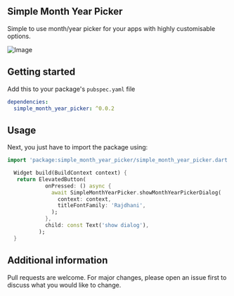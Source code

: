

## Simple Month Year Picker

Simple to use month/year picker for your apps with highly customisable options.

![Image](https://github.com/sivaprasadnk/SimpleMonthYearPicker/blob/main/screenshots/screenshot1.png)


## Getting started

Add this to your package's `pubspec.yaml` file

```yaml
dependencies:
  simple_month_year_picker: ^0.0.2
```

## Usage

Next, you just have to import the package using:

```dart
import 'package:simple_month_year_picker/simple_month_year_picker.dart';
```


```dart
  Widget build(BuildContext context) {
   return ElevatedButton(
            onPressed: () async {
              await SimpleMonthYearPicker.showMonthYearPickerDialog(
                context: context,
                titleFontFamily: 'Rajdhani',
              );
            },
            child: const Text('show dialog'),
          );
  }
```
## Additional information

Pull requests are welcome. For major changes, please open an issue first to discuss what you would like to change.
